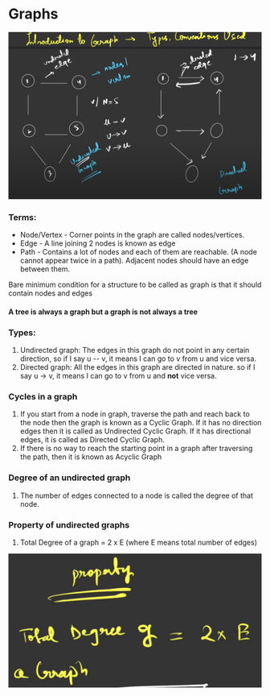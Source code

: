 # Graphs

![alt text](image.png)

### Terms:

- Node/Vertex - Corner points in the graph are called nodes/vertices.
- Edge - A line joining 2 nodes is known as edge
- Path - Contains a lot of nodes and each of them are reachable. (A node cannot appear twice in a path). Adjacent nodes should have an edge between them.

Bare minimum condition for a structure to be called as graph is that it should contain nodes and edges

#### A tree is always a graph but a graph is not always a tree

### Types:

1. Undirected graph: The edges in this graph do not point in any certain direction, so if I say u -- v, it means I can go to v from u and vice versa.
2. Directed graph: All the edges in this graph are directed in nature. so if I say u -> v, it means I can go to v from u and **not** vice versa.

### Cycles in a graph

1. If you start from a node in graph, traverse the path and reach back to the node then the graph is known as a Cyclic Graph. If it has no direction edges then it is called as Undirected Cyclic Graph. If it has directional edges, it is called as Directed Cyclic Graph.
2. If there is no way to reach the starting point in a graph after traversing the path, then it is known as Acyclic Graph

### Degree of an undirected graph

1. The number of edges connected to a node is called the degree of that node.

### Property of undirected graphs
1. Total Degree of a graph = 2 x E (where E means total number of edges)

![alt text](image-1.png)
